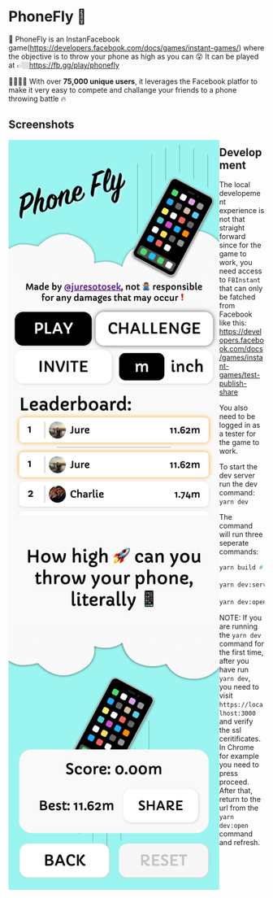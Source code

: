 # PhoneFly 📱

📱 PhoneFly is an InstanFacebook game(https://developers.facebook.com/docs/games/instant-games/) where the objective is to throw your phone as high as you can 😮 It can be played at 👉🏼https://fb.gg/play/phonefly

👨‍👩‍👧‍👦 With over **75,000 unique users**, it leverages the Facebook platfor to make it very easy to compete and challange your friends to a phone throwing battle 🔥

## Screenshots

<img align="left" src="media/IndexPage.png" alt="Index Page" width="415">
<img align="left" src="media/PlayPage.png" alt="Play Page" width="415">

## Development


The local developement experience is not that straight forward since for the game to work, you need access to `FBInstant` that can only be fatched from Facebook like this: https://developers.facebook.com/docs/games/instant-games/test-publish-share

You also need to be logged in as a tester for the game to work.

To start the dev server run the dev command: `yarn dev`

The command will run three seperate commands:

```bash
yarn build # Builds the app into ./build

yarn dev:serve # Starts up an http-server serving ./build

yarn dev:open # Open the facebook url where you can test the app
```

NOTE: If you are running the `yarn dev` command for the first time, after you have run `yarn dev`, you need to visit `https://localhost:3000` and verify the ssl ceritificates. In Chrome for example you need to press proceed. After that, return to the url from the `yarn dev:open` command and refresh.
